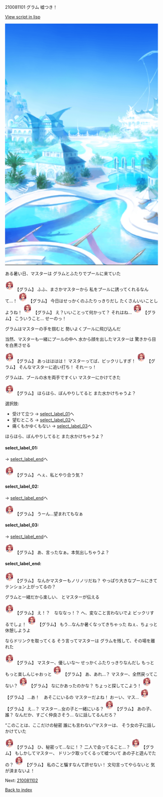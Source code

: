 210081101 グラム 嘘つき！

[View script in lisp](../scripts/210081101.txt)

![sea_resort_day.png](../images/backgrounds/sea_resort_day.png)

ある暑い日、マスターは
グラムとふたりでプールに来ていた

<img src="../images/units/2100811.png" alt="2100811.png" height="34"/>
【グラム】
ふふ、まさかマスターから
私をプールに誘ってくれるなんて…！

<img src="../images/units/2100811.png" alt="2100811.png" height="34"/>
【グラム】
今日はせっかくのふたりっきりだし
たくさんいいことしようね！

<img src="../images/units/2100811.png" alt="2100811.png" height="34"/>
【グラム】
え？いいことって何かって？
それはね…

<img src="../images/units/2100811.png" alt="2100811.png" height="34"/>
【グラム】
こういうこと…
せーのっ！

グラムはマスターの手を掴むと
勢いよくプールに飛び込んだ

当然、マスターも一緒にプールの中へ
水から顔を出したマスターは
驚きから目を白黒させる

<img src="../images/units/2100811.png" alt="2100811.png" height="34"/>
【グラム】
あっはははは！
マスターってば、ビックリしすぎ！

<img src="../images/units/2100811.png" alt="2100811.png" height="34"/>
【グラム】
そんなマスターに追い打ち！
それーっ！

グラムは、プールの水を両手ですくい
マスターにかけてきた

<img src="../images/units/2100811.png" alt="2100811.png" height="34"/>
【グラム】
ほらほら、ぼんやりしてると
また水かけちゃうよ？

選択肢:
- 受けて立つ → [select_label_01](#select_label_01)へ
- 望むところ → [select_label_02](#select_label_02)へ
- 痛くもかゆくもない → [select_label_03](#select_label_03)へ

ほらほら、ぼんやりしてると
また水かけちゃうよ？

#### select_label_01:
 → [select_label_end](#select_label_end)へ

<img src="../images/units/2100811.png" alt="2100811.png" height="34"/>
【グラム】
へぇ、私とやり合う気？

#### select_label_02:
 → [select_label_end](#select_label_end)へ

<img src="../images/units/2100811.png" alt="2100811.png" height="34"/>
【グラム】
うーん…望まれてもなぁ

#### select_label_03:
 → [select_label_end](#select_label_end)へ

<img src="../images/units/2100811.png" alt="2100811.png" height="34"/>
【グラム】
あ、言ったなぁ。本気出しちゃうよ？

#### select_label_end:

<img src="../images/units/2100811.png" alt="2100811.png" height="34"/>
【グラム】
なんかマスターもノリノリだね？
やっぱり大きなプールにきて
テンション上がってるの？

グラムと一緒だから楽しい、
とマスターが伝える

<img src="../images/units/2100811.png" alt="2100811.png" height="34"/>
【グラム】
え！？　なななっ！？
へ、変なこと言わないでよ
ビックリするでしょ！

<img src="../images/units/2100811.png" alt="2100811.png" height="34"/>
【グラム】
もう…なんか暑くなってきちゃった
ねぇ、ちょっと休憩しようよ

ならドリンクを取ってくる
そう言ってマスターは
グラムを残して、その場を離れた

<img src="../images/units/2100811.png" alt="2100811.png" height="34"/>
【グラム】
マスター、優しいな～
せっかくふたりっきりなんだし
もっともっと楽しんじゃおっと

<img src="../images/units/2100811.png" alt="2100811.png" height="34"/>
【グラム】
あ、あれ…？
マスター、全然戻ってこない？

<img src="../images/units/2100811.png" alt="2100811.png" height="34"/>
【グラム】
なにかあったのかな？
ちょっと探してこよう！

<img src="../images/units/2100811.png" alt="2100811.png" height="34"/>
【グラム】
…あ！　あそこにいるの
マスターだよね！
おーい、マス…

<img src="../images/units/2100811.png" alt="2100811.png" height="34"/>
【グラム】
え…？
マスター…女の子と一緒にいる？

<img src="../images/units/2100811.png" alt="2100811.png" height="34"/>
【グラム】
あの子、誰？
なんだか、すごく仲良さそう…
なに話してるんだろ？

“このことは、ここだけの秘密
誰にも言わない”マスターは、
そう女の子に話しかけていた

<img src="../images/units/2100811.png" alt="2100811.png" height="34"/>
【グラム】
ひ、秘密って…なに！？
二人で会ってること…？

<img src="../images/units/2100811.png" alt="2100811.png" height="34"/>
【グラム】
もしかしてマスター、
ドリンク取ってくるって嘘ついて
あの子と遊んでたの？

<img src="../images/units/2100811.png" alt="2100811.png" height="34"/>
【グラム】
私のこと騙すなんて許せない！
文句言ってやらないと
気が済まないよ！

Next: [210081102](210081102.md)

[Back to index](index.md)
